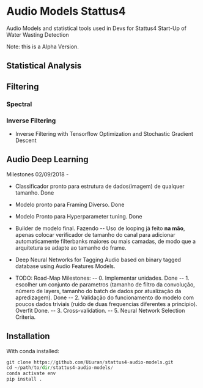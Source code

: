 # Audio Models Stattus4
Audio Models and statistical tools used in Devs for Stattus4 Start-Up of Water Wasting Detection

Note: this is a Alpha Version.

## Statistical Analysis

## Filtering

### Spectral

### Inverse Filtering

- Inverse Filtering with Tensorflow Optimization and Stochastic Gradient Descent

## Audio Deep Learning

Milestones
02/09/2018 -
- Classificador pronto para estrutura de dados(imagem) de qualquer tamanho. Done
- Modelo pronto para Framing Diverso. Done
- Modelo Pronto para Hyperparameter tuning. Done
- Builder de modelo final. Fazendo
  -- Uso de looping já feito **na mão**, apenas colocar verificador de tamanho do canal para adicionar automaticamente filterbanks maiores ou mais camadas, de modo que a arquitetura se adapte ao tamanho do frame.

- Deep Neural Networks for Tagging Audio based on binary tagged database using Audio Features Models.
- TODO: Road-Map Milestones:
 -- 0. Implementar unidades. Done
 -- 1. escolher um conjunto de parametros (tamanho de filtro da convolução, número de layers, tamanho do batch de dados por atualização da apredizagem). Done
 -- 2. Validação do funcionamento do modelo com poucos dados triviais (ruido de duas frequencias diferentes a principio). Overfit Done.
 -- 3. Cross-validation.
 -- 5. Neural Network Selection Criteria.

## Installation
With conda installed:
```python
git clone https://github.com/Uiuran/stattus4-audio-models.git
cd ~/path/to/dir/stattus4-audio-models/
conda activate env
pip install .
``` 
